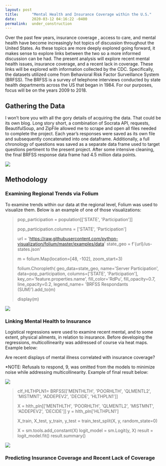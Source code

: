 ```yaml
---
layout: post
title:      "Mental Health and Insurance Coverage within the U.S."
date:       2020-03-12 04:16:22 -0400
permalink:  under_construction
---
```



Over the past few years, insurance coverage , access to care, and mental health have become increasingly hot topics of discussion throughout the United States. As these topics are more deeply explored going forward, it makes sense to explore links between the two so a more informed discussion can be had. The present analysis will explore recent mental health issues, insurance coverage, and a recent lack in coverage. These links will be explored with information collected by the CDC. Specifically, the datasets utilized come from Behavioral Risk Factor Surveillance System (BRFSS). The BRFSS is a survey of telephone interviews conducted by state health departments across the US that began in 1984. For our purposes, focus will be on the years 2009 to 2018.

## Gathering the Data
I won’t bore you with all the gory details of acquiring the data. That could be its own blog. Long story short, a combination of Socrata API, requests, BeautifulSoup, and ZipFile allowed me to scrape and open all files needed to complete the project. Each year’s responses were saved as its own file and subsequently concatenated into one dataframe. Additionally, a full chronology of questions was saved as a separate data frame used to target questions pertinent to the present project. After some intensive cleaning, the final BRFSS response data frame had 4.5 million data points. 

![](https://imgur.com/9f9CVmx.png) 

## Methodology 
### Examining Regional Trends via Folium
To examine trends within our data at the regional level, Folium was used to visualize them. Below is an example of one of those visualizations:
>pop_participation = population[['STATE', 'Participation']]
>
>pop_participation.columns = ['STATE', 'Participation']
>
>url = 'https://raw.githubusercontent.com/python-visualization/folium/master/examples/data'
>state_geo = f'{url}/us-states.json'
>
>m = folium.Map(location=[48, -102], zoom_start=3)
>
>folium.Choropleth(
>   geo_data=state_geo,
>    name='Server Participation',
>    data=pop_participation,
>    columns=['STATE', 'Participation'],
>    key_on='feature.properties.name',
>    fill_color='RdPu',
>    fill_opacity=0.7,
>    line_opacity=0.2,
>    legend_name= 'BRFSS Respondants (SUM)').add_to(m)
>
>display(m)


![](https://i.imgur.com/J1SH3OK.png)

### Linking Mental Health to Insurance 
Logistical regressions were used to examine recent mental, and to some extent, physical ailments, in relation to insurance. Before developing the regressions, multicollinearity was addressed of course via heat maps. Example below:

Are recent displays of mental illness correlated with insurance coverage?

*NOTE: Refusals to respond, 9, was omitted from the models to minimize noise while addressing multicollinearity. Example of final result below:

![](https://i.imgur.com/m5HoEZp.png)

> clf_HLTHPLN1= BRFSS[['MENTHLTH', 'POORHLTH', 'QLMENTL2', 'MISTMNT', 'ADDEPEV2', 'DECIDE', 'HLTHPLN1']]
> 
> X = hlth_pln[['MENTHLTH', 'POORHLTH', 'QLMENTL2', 'MISTMNT', 'ADDEPEV2', 'DECIDE']]
> y = hlth_pln['HLTHPLN1']
> 
> X_train, X_test, y_train, y_test = train_test_split(X, y, random_state=0)
> 
> X = sm.tools.add_constant(X)
> logit_model = sm.Logit(y, X)
> result = logit_model.fit()
> result.summary()

![](https://i.imgur.com/42kBXzO.png)
### Predicting Insurance Coverage and Recent Lack of Coverage





